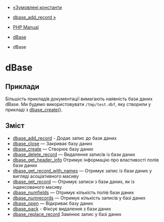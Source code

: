 - [«Зумовлені константи](dbase.constants.md)
- [dbase_add_record »](function.dbase-add-record.md)

- [PHP Manual](index.md)
- [dBase](book.dbase.md)
- dBase

# dBase

## Приклади

Більшість прикладів документації вимагають наявність бази даних dBase.
Ми будемо використовувати `/tmp/test.dbf`, яку створили у прикладі з
[dbase_create()](function.dbase-create.md).

## Зміст

- [dbase_add_record](function.dbase-add-record.md) - Додає
запис до бази даних
- [dbase_close](function.dbase-close.md) — Закриває базу даних
- [dbase_create](function.dbase-create.md) — Створює базу даних
- [dbase_delete_record](function.dbase-delete-record.md) — Видалення
записів із бази даних
- [dbase_get_header_info](function.dbase-get-header-info.md)
Отримує інформацію про властивості полів бази даних
- [dbase_get_record_with_names](function.dbase-get-record-with-names.md)
— Отримує запис із бази даних у вигляді асоціативного масиву
- [dbase_get_record](function.dbase-get-record.md) — Отримує записи
з бази даних, як із індексованого масиву
- [dbase_numfields](function.dbase-numfields.md) — Отримує
кількість полів бази даних
- [dbase_numrecords](function.dbase-numrecords.md) — Отримує
кількість записів у базі даних
- [dbase_open](function.dbase-open.md) — Відкриває базу даних
- [dbase_pack](function.dbase-pack.md) - Фіксує видалення з бази
даних
- [dbase_replace_record](function.dbase-replace-record.md)
Замінює запис у базі даних
